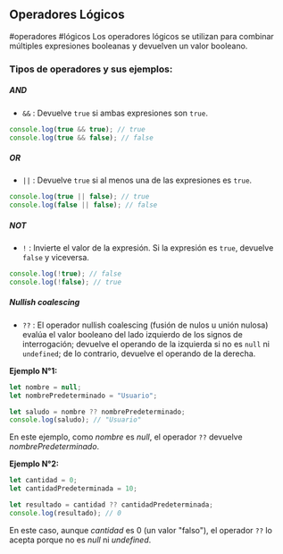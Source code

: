 ## Operadores Lógicos
#operadores #lógicos
Los operadores lógicos se utilizan para combinar múltiples expresiones booleanas y devuelven un valor booleano.

### Tipos de operadores y sus ejemplos:
##### **AND** 
- `&&` : Devuelve `true` si ambas expresiones son `true`.
``` js
console.log(true && true); // true
console.log(true && false); // false
```
 
##### **OR** 
- `||` : Devuelve `true` si al menos una de las expresiones es `true`.
``` js
console.log(true || false); // true
console.log(false || false); // false
```

##### **NOT** 
- `!` : Invierte el valor de la expresión. Si la expresión es `true`, devuelve `false` y viceversa.
``` js
console.log(!true); // false
console.log(!false); // true
```

##### **Nullish coalescing** 
- `??` :  El operador nullish coalescing (fusión de nulos u unión nulosa)  evalúa el valor booleano del lado izquierdo de los signos de interrogación; devuelve el operando de la izquierda si no es `null` ni `undefined`; de lo contrario, devuelve el operando de la derecha.

**Ejemplo N°1:**
``` js
let nombre = null;
let nombrePredeterminado = "Usuario";

let saludo = nombre ?? nombrePredeterminado;
console.log(saludo); // "Usuario"
```
En este ejemplo, como *nombre* es *null*, el operador `??` devuelve *nombrePredeterminado*.

**Ejemplo N°2:**
``` js
let cantidad = 0;
let cantidadPredeterminada = 10;

let resultado = cantidad ?? cantidadPredeterminada;
console.log(resultado); // 0
```
En este caso, aunque *cantidad* es 0 (un valor "falso"), el operador `??` lo acepta porque no es *null* ni *undefined*.